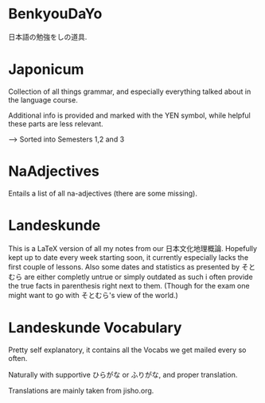 # BenkyouDaYo
日本語の勉強をしの道具.

# Japonicum
Collection of all things grammar, and especially everything talked about in the language course.

Additional info is provided and marked with the YEN symbol, while helpful these parts are less relevant.

--> Sorted into Semesters 1,2 and 3

# NaAdjectives
Entails a list of all na-adjectives (there are some missing).

# Landeskunde
This is a LaTeX version of all my notes from our 日本文化地理概論. Hopefully kept up to date every week starting soon, it currently especially lacks the first couple of lessons. Also some dates and statistics as presented by そとむら are either completly untrue or simply outdated as such i often provide the true facts in parenthesis right next to them. (Though for the exam one might want to go with そとむら's view of the world.)

# Landeskunde Vocabulary
Pretty self explanatory, it contains all the Vocabs we get mailed every so often. 

Naturally with supportive ひらがな or ふりがな, and proper translation.

Translations are mainly taken from jisho.org.
